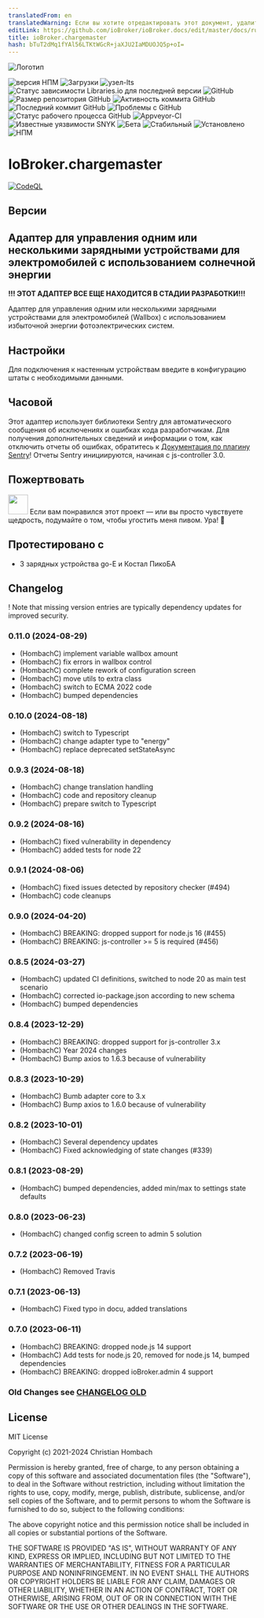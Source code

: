 ```yaml
---
translatedFrom: en
translatedWarning: Если вы хотите отредактировать этот документ, удалите поле «translationFrom», в противном случае этот документ будет снова автоматически переведен
editLink: https://github.com/ioBroker/ioBroker.docs/edit/master/docs/ru/adapterref/iobroker.chargemaster/README.md
title: ioBroker.chargemaster
hash: bTuT2dMq1fYAl56LTKtWGcR+jaXJU2IaMDUOJQ5p+oI=
---
```

![Логотип](../../../en/adapterref/iobroker.chargemaster/admin/chargemaster.png)

![версия НПМ](https://img.shields.io/npm/v/iobroker.chargemaster?style=flat-square)
![Загрузки](https://img.shields.io/npm/dm/iobroker.chargemaster?label=npm%20downloads&style=flat-square)
![узел-lts](https://img.shields.io/node/v-lts/iobroker.chargemaster?style=flat-square)
![Статус зависимости Libraries.io для последней версии](https://img.shields.io/librariesio/release/npm/iobroker.chargemaster?label=npm%20dependencies&style=flat-square)
![GitHub](https://img.shields.io/github/license/hombach/iobroker.chargemaster?style=flat-square)
![Размер репозитория GitHub](https://img.shields.io/github/repo-size/hombach/iobroker.chargemaster?logo=github&style=flat-square)
![Активность коммита GitHub](https://img.shields.io/github/commit-activity/m/hombach/iobroker.chargemaster?logo=github&style=flat-square)
![Последний коммит GitHub](https://img.shields.io/github/last-commit/hombach/iobroker.chargemaster?logo=github&style=flat-square)
![Проблемы с GitHub](https://img.shields.io/github/issues/hombach/iobroker.chargemaster?logo=github&style=flat-square)
![Статус рабочего процесса GitHub](https://img.shields.io/github/actions/workflow/status/hombach/iobroker.chargemaster/test-and-release.yml?branch=main&logo=github&style=flat-square)
![Appveyor-CI](https://ci.appveyor.com/api/projects/status/github/hombach/ioBroker.chargemaster?branch=master&svg=true)
![Известные уязвимости SNYK](https://snyk.io/test/github/hombach/ioBroker.chargemaster/badge.svg)
![Бета](https://img.shields.io/npm/v/iobroker.chargemaster.svg?color=red&label=beta)
![Стабильный](https://iobroker.live/badges/chargemaster-stable.svg)
![Установлено](https://iobroker.live/badges/chargemaster-installed.svg)
![НПМ](https://nodei.co/npm/iobroker.chargemaster.png?downloads=true)

# IoBroker.chargemaster
[![CodeQL](https://github.com/hombach/ioBroker.chargemaster/actions/workflows/codeql-analysis.yml/badge.svg)](https://github.com/hombach/ioBroker.chargemaster/actions/workflows/codeql-analysis.yml)

## Версии
## Адаптер для управления одним или несколькими зарядными устройствами для электромобилей с использованием солнечной энергии
**!!! ЭТОТ АДАПТЕР ВСЕ ЕЩЕ НАХОДИТСЯ В СТАДИИ РАЗРАБОТКИ!!!**

Адаптер для управления одним или несколькими зарядными устройствами для электромобилей (Wallbox) с использованием избыточной энергии фотоэлектрических систем.

## Настройки
Для подключения к настенным устройствам введите в конфигурацию штаты с необходимыми данными.

## Часовой
Этот адаптер использует библиотеки Sentry для автоматического сообщения об исключениях и ошибках кода разработчикам. Для получения дополнительных сведений и информации о том, как отключить отчеты об ошибках, обратитесь к [Документация по плагину Sentry](https://github.com/ioBroker/plugin-sentry#plugin-sentry)! Отчеты Sentry инициируются, начиная с js-controller 3.0.

## Пожертвовать
<a href="https://www.paypal.com/donate/?hosted_button_id=H5PMQ8JKQL7SL"><img src="https://raw.githubusercontent.com/Hombach/ioBroker.tibberlink/main/docu/bluePayPal.svg" height="40"></a> Если вам понравился этот проект — или вы просто чувствуете щедрость, подумайте о том, чтобы угостить меня пивом. Ура! :beers:

## Протестировано с
- 3 зарядных устройства go-E и Костал ПикоБА

## Changelog

! Note that missing version entries are typically dependency updates for improved security.

### 0.11.0 (2024-08-29)

-   (HombachC) implement variable wallbox amount 
-   (HombachC) fix errors in wallbox control
-   (HombachC) complete rework of configuration screen
-   (HombachC) move utils to extra class
-   (HombachC) switch to ECMA 2022 code
-   (HombachC) bumped dependencies

### 0.10.0 (2024-08-18)

-   (HombachC) switch to Typescript
-   (HombachC) change adapter type to "energy"
-   (HombachC) replace deprecated setStateAsync

### 0.9.3 (2024-08-18)

-   (HombachC) change translation handling
-   (HombachC) code and repository cleanup
-   (HombachC) prepare switch to Typescript

### 0.9.2 (2024-08-16)

-   (HombachC) fixed vulnerability in dependency
-   (HombachC) added tests for node 22

### 0.9.1 (2024-08-06)

-   (HombachC) fixed issues detected by repository checker (#494)
-   (HombachC) code cleanups

### 0.9.0 (2024-04-20)

-   (HombachC) BREAKING: dropped support for node.js 16 (#455)
-   (HombachC) BREAKING: js-controller >= 5 is required (#456)

### 0.8.5 (2024-03-27)

-   (HombachC) updated CI definitions, switched to node 20 as main test scenario
-   (HombachC) corrected io-package.json according to new schema
-   (HombachC) bumped dependencies

### 0.8.4 (2023-12-29)

-   (HombachC) BREAKING: dropped support for js-controller 3.x
-   (HombachC) Year 2024 changes
-   (HombachC) Bump axios to 1.6.3 because of vulnerability

### 0.8.3 (2023-10-29)

-   (HombachC) Bumb adapter core to 3.x
-   (HombachC) Bump axios to 1.6.0 because of vulnerability

### 0.8.2 (2023-10-01)

-   (HombachC) Several dependency updates
-   (HombachC) Fixed acknowledging of state changes (#339)

### 0.8.1 (2023-08-29)

-   (HombachC) bumped dependencies, added min/max to settings state defaults

### 0.8.0 (2023-06-23)

-   (HombachC) changed config screen to admin 5 solution

### 0.7.2 (2023-06-19)

-   (HombachC) Removed Travis 

### 0.7.1 (2023-06-13)

-   (HombachC) Fixed typo in docu, added translations 

### 0.7.0 (2023-06-11)

-   (HombachC) BREAKING: dropped node.js 14 support
-   (HombachC) Add tests for node.js 20, removed for node.js 14, bumped dependencies
-   (HombachC) BREAKING: dropped ioBroker.admin 4 support

### Old Changes see [CHANGELOG OLD](CHANGELOG_OLD.md)

## License
MIT License

Copyright (c) 2021-2024 Christian Hombach

Permission is hereby granted, free of charge, to any person obtaining a copy
of this software and associated documentation files (the "Software"), to deal
in the Software without restriction, including without limitation the rights
to use, copy, modify, merge, publish, distribute, sublicense, and/or sell
copies of the Software, and to permit persons to whom the Software is
furnished to do so, subject to the following conditions:

The above copyright notice and this permission notice shall be included in all
copies or substantial portions of the Software.

THE SOFTWARE IS PROVIDED "AS IS", WITHOUT WARRANTY OF ANY KIND, EXPRESS OR
IMPLIED, INCLUDING BUT NOT LIMITED TO THE WARRANTIES OF MERCHANTABILITY,
FITNESS FOR A PARTICULAR PURPOSE AND NONINFRINGEMENT. IN NO EVENT SHALL THE
AUTHORS OR COPYRIGHT HOLDERS BE LIABLE FOR ANY CLAIM, DAMAGES OR OTHER
LIABILITY, WHETHER IN AN ACTION OF CONTRACT, TORT OR OTHERWISE, ARISING FROM,
OUT OF OR IN CONNECTION WITH THE SOFTWARE OR THE USE OR OTHER DEALINGS IN THE
SOFTWARE.